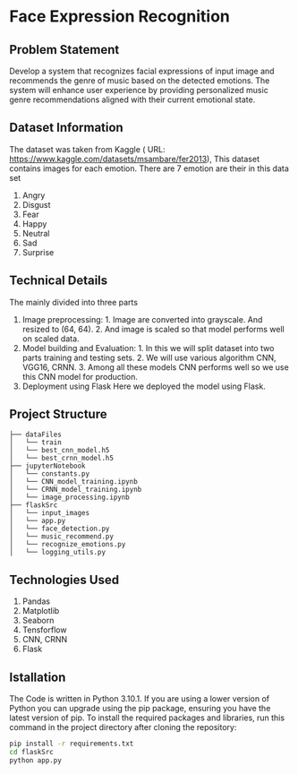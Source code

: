 # Face Expression Recognition

## Problem Statement
Develop a system that recognizes facial expressions of input image and recommends the genre of music based on the detected emotions. 
The system will enhance user experience by providing personalized music genre recommendations aligned with their current emotional state. 

## Dataset Information
The dataset was taken from Kaggle (
URL: https://www.kaggle.com/datasets/msambare/fer2013), 
This dataset contains images for each emotion. There are 7 emotion are their in this data set
1.	Angry
2.	Disgust
3.	Fear
4.	Happy
5.	Neutral
6.	Sad
7.	Surprise


## Technical Details
The mainly divided into three parts
1. Image preprocessing:
           1. Image are converted into grayscale. And resized to (64, 64).
           2. And image is scaled so that model performs well on scaled data.
2. Model building and Evaluation:
           1. In this we will split dataset into two parts training and testing sets.
           2. We will use various algorithm CNN, VGG16, CRNN.
           3. Among all these models CNN performs well so we use this CNN model for production.
3. Deployment using Flask
           Here we deployed the model using Flask.

## Project Structure

```
├── dataFiles 
│   └── train
│   └── best_cnn_model.h5
│   └── best_crnn_model.h5
├── jupyterNotebook
│   └── constants.py
│   └── CNN_model_training.ipynb
│   └── CRNN_model_training.ipynb
│   └── image_processing.ipynb
├── flaskSrc
│   └── input_images
│   └── app.py
│   └── face_detection.py
│   └── music_recommend.py
│   └── recognize_emotions.py
│   └── logging_utils.py
```
## Technologies Used
1. Pandas
2. Matplotlib
3. Seaborn
4. Tensforflow
5. CNN, CRNN
6. Flask

## Istallation
The Code is written in Python 3.10.1. If you are using a lower version of Python you can upgrade using the pip package, ensuring you have the latest version of pip. To install the required packages and libraries, run this command in the project directory after cloning the repository:

```bash
pip install -r requirements.txt
cd flaskSrc
python app.py
```
